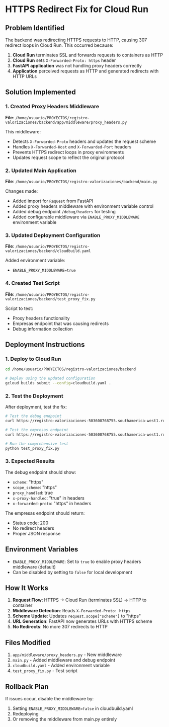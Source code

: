 # HTTPS Redirect Fix for Cloud Run

## Problem Identified

The backend was redirecting HTTPS requests to HTTP, causing 307 redirect loops in Cloud Run. This occurred because:

1. **Cloud Run** terminates SSL and forwards requests to containers as HTTP
2. **Cloud Run** sets `X-Forwarded-Proto: https` header
3. **FastAPI application** was not handling proxy headers correctly
4. **Application** perceived requests as HTTP and generated redirects with HTTP URLs

## Solution Implemented

### 1. Created Proxy Headers Middleware

**File**: `/home/usuario/PROYECTOS/registro-valorizaciones/backend/app/middleware/proxy_headers.py`

This middleware:
- Detects `X-Forwarded-Proto` headers and updates the request scheme
- Handles `X-Forwarded-Host` and `X-Forwarded-Port` headers
- Prevents HTTPS redirect loops in proxy environments
- Updates request scope to reflect the original protocol

### 2. Updated Main Application

**File**: `/home/usuario/PROYECTOS/registro-valorizaciones/backend/main.py`

Changes made:
- Added import for `Request` from FastAPI
- Added proxy headers middleware with environment variable control
- Added debug endpoint `/debug/headers` for testing
- Added configurable middleware via `ENABLE_PROXY_MIDDLEWARE` environment variable

### 3. Updated Deployment Configuration

**File**: `/home/usuario/PROYECTOS/registro-valorizaciones/backend/cloudbuild.yaml`

Added environment variable:
- `ENABLE_PROXY_MIDDLEWARE=true`

### 4. Created Test Script

**File**: `/home/usuario/PROYECTOS/registro-valorizaciones/backend/test_proxy_fix.py`

Script to test:
- Proxy headers functionality
- Empresas endpoint that was causing redirects
- Debug information collection

## Deployment Instructions

### 1. Deploy to Cloud Run

```bash
cd /home/usuario/PROYECTOS/registro-valorizaciones/backend

# Deploy using the updated configuration
gcloud builds submit --config=cloudbuild.yaml .
```

### 2. Test the Deployment

After deployment, test the fix:

```bash
# Test the debug endpoint
curl https://registro-valorizaciones-503600768755.southamerica-west1.run.app/debug/headers

# Test the empresas endpoint
curl https://registro-valorizaciones-503600768755.southamerica-west1.run.app/api/empresas/

# Run the comprehensive test
python test_proxy_fix.py
```

### 3. Expected Results

The debug endpoint should show:
- `scheme`: "https"
- `scope_scheme`: "https"
- `proxy_handled`: true
- `x-proxy-handled`: "true" in headers
- `x-forwarded-proto`: "https" in headers

The empresas endpoint should return:
- Status code: 200
- No redirect headers
- Proper JSON response

## Environment Variables

- `ENABLE_PROXY_MIDDLEWARE`: Set to `true` to enable proxy headers middleware (default)
- Can be disabled by setting to `false` for local development

## How It Works

1. **Request Flow**: HTTPS → Cloud Run (terminates SSL) → HTTP to container
2. **Middleware Detection**: Reads `X-Forwarded-Proto: https`
3. **Scheme Update**: Updates `request.scope["scheme"]` to "https"
4. **URL Generation**: FastAPI now generates URLs with HTTPS scheme
5. **No Redirects**: No more 307 redirects to HTTP

## Files Modified

1. `app/middleware/proxy_headers.py` - New middleware
2. `main.py` - Added middleware and debug endpoint
3. `cloudbuild.yaml` - Added environment variable
4. `test_proxy_fix.py` - Test script

## Rollback Plan

If issues occur, disable the middleware by:
1. Setting `ENABLE_PROXY_MIDDLEWARE=false` in cloudbuild.yaml
2. Redeploying
3. Or removing the middleware from main.py entirely